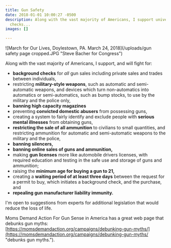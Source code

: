 ```yaml
---
title: Gun Safety
date: 2018-01-01 10:00:27 -0500
description: Along with the vast majority of Americans, I support universal background
  checks...
images: []

---
```

![March for Our Lives, Doylestown, PA. March 24, 2018](/uploads/gun safety page cropped.JPG "Steve Bacher for Congress")

Along with the vast majority of Americans, I support, and will fight for:

* **background checks** for _all_ gun sales including private sales and trades between individuals,
* restricting **military-style weapons**, such as automatic and semi-automatic weapons, and devices which turn non-automatics into automatics or semi-automatics, such as bump stocks, to use by the military and the police only,
* **banning high capacity magazines**
* preventing **convicted domestic abusers** from possessing guns,
* creating a system to fairly identify and exclude people with **serious mental illnesses** from obtaining guns,
* **restricting the sale of all ammunition** to civilians to small quantities, and restricting ammunition for automatic and semi-automatic weapons to the military and the police,
* **banning silencers,**
* **banning online sales of guns and ammunition,**
* making **gun licenses** more like automobile drivers licenses, with required education and testing in the safe use and storage of guns and ammunition;
* raising the **minimum age for buying a gun to 21,**
* creating a **waiting period of at least three days** between the request for a permit to buy, which initiates a background check, and the purchase, and
* **repealing gun manufacturer liability immunity.**

I'm open to suggestions from experts for additional legislation that would reduce the loss of life.

Moms Demand Action For Gun Sense in America has a great web page that debunks gun myths:  [https://momsdemandaction.org/campaigns/debunking-gun-myths/](https://momsdemandaction.org/campaigns/debunking-gun-myths/ "debunks gun myths.").